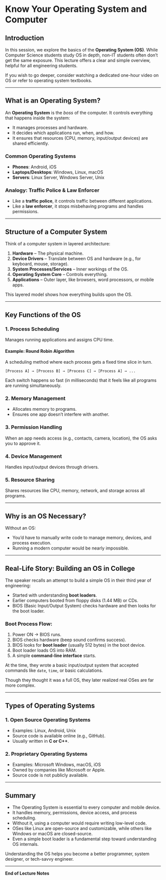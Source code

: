 # Know Your Operating System and Computer

## Introduction

In this session, we explore the basics of the **Operating System (OS)**. While Computer Science students study OS in depth, non-IT students often don’t get the same exposure. This lecture offers a clear and simple overview, helpful for all engineering students.

If you wish to go deeper, consider watching a dedicated one-hour video on OS or refer to operating system textbooks.

---

## What is an Operating System?

An **Operating System** is the *boss* of the computer. It controls everything that happens inside the system:

- It manages processes and hardware.
- It decides which applications run, when, and how.
- It ensures that resources (CPU, memory, input/output devices) are shared efficiently.

### Common Operating Systems
- **Phones**: Android, iOS
- **Laptops/Desktops**: Windows, Linux, macOS
- **Servers**: Linux Server, Windows Server, Unix

### Analogy: Traffic Police & Law Enforcer
- Like a **traffic police**, it controls traffic between different applications.
- Like a **law enforcer**, it stops misbehaving programs and handles permissions.

---

## Structure of a Computer System

Think of a computer system in layered architecture:

1. **Hardware** – The physical machine.
2. **Device Drivers** – Translate between OS and hardware (e.g., for keyboard, mouse, storage).
3. **System Processes/Services** – Inner workings of the OS.
4. **Operating System Core** – Controls everything.
5. **Applications** – Outer layer, like browsers, word processors, or mobile apps.

This layered model shows how everything builds upon the OS.

---

## Key Functions of the OS

### 1. Process Scheduling
Manages running applications and assigns CPU time.

#### Example: Round Robin Algorithm
A scheduling method where each process gets a fixed time slice in turn.

```text
[Process A] → [Process B] → [Process C] → [Process A] → ...
```
Each switch happens so fast (in milliseconds) that it feels like all programs are running simultaneously.

### 2. Memory Management
- Allocates memory to programs.
- Ensures one app doesn’t interfere with another.

### 3. Permission Handling
When an app needs access (e.g., contacts, camera, location), the OS asks you to approve it.

### 4. Device Management
Handles input/output devices through drivers.

### 5. Resource Sharing
Shares resources like CPU, memory, network, and storage across all programs.

---

## Why is an OS Necessary?
Without an OS:
- You’d have to manually write code to manage memory, devices, and process execution.
- Running a modern computer would be nearly impossible.

---

## Real-Life Story: Building an OS in College

The speaker recalls an attempt to build a simple OS in their third year of engineering:

- Started with understanding **boot loaders**.
- Earlier computers booted from floppy disks (1.44 MB) or CDs.
- BIOS (Basic Input/Output System) checks hardware and then looks for the boot loader.

### Boot Process Flow:
1. Power ON → BIOS runs.
2. BIOS checks hardware (beep sound confirms success).
3. BIOS looks for **boot loader** (usually 512 bytes) in the boot device.
4. Boot loader loads OS into RAM.
5. A simple **command-line interface** starts.

At the time, they wrote a basic input/output system that accepted commands like `date`, `time`, or basic calculations.

Though they thought it was a full OS, they later realized real OSes are far more complex.

---

## Types of Operating Systems

### 1. **Open Source Operating Systems**
- Examples: Linux, Android, Unix
- Source code is available online (e.g., GitHub).
- Usually written in **C or C++**.

### 2. **Proprietary Operating Systems**
- Examples: Microsoft Windows, macOS, iOS
- Owned by companies like Microsoft or Apple.
- Source code is not publicly available.

---

## Summary

- The Operating System is essential to every computer and mobile device.
- It handles memory, permissions, device access, and process scheduling.
- Without it, using a computer would require writing low-level code.
- OSes like Linux are open-source and customizable, while others like Windows or macOS are closed-source.
- Even a simple boot loader is a fundamental step toward understanding OS internals.

Understanding the OS helps you become a better programmer, system designer, or tech-savvy engineer.

---

**End of Lecture Notes**
